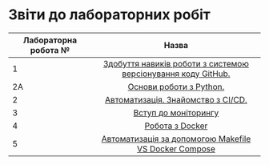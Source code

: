 # Звіти до лабораторних робіт
| Лабораторна робота № | Назва |
| ------------- |:------------------:| 
| 1 |  [ Здобуття навиків роботи з системою версіонування коду GitHub. ](https://github.com/PetroZakharchuk/IK_31/tree/master/L1)  |
| 2A |  [ Основи роботи з Python. ](https://github.com/PetroZakharchuk/IK_31/tree/master/L2a)  |
| 2 |  [ Автоматизація. Знайомство з CI/CD. ](https://github.com/PetroZakharchuk/IK_31/tree/master/L2)  |
| 3 | [Вступ до моніторингу](https://github.com/PetroZakharchuk/IK_31/tree/master/L3)                                         |
| 4 |  [ Робота з Docker ](https://github.com/PetroZakharchuk/IK_31/tree/master/L4)  |
| 5 |  [ Автоматизація за допомогою Makefile VS Docker Compose  ](https://github.com/PetroZakharchuk/IK_31/tree/master/lab5)  |
